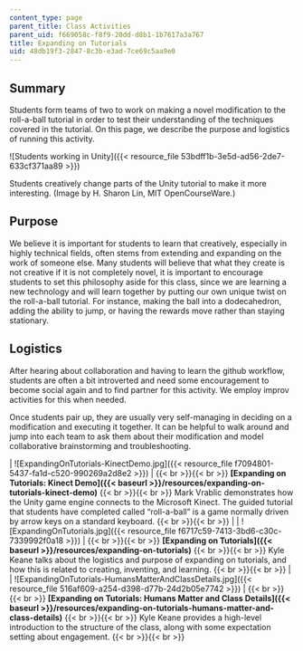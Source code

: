 ```yaml
---
content_type: page
parent_title: Class Activities
parent_uid: f669058c-f8f9-20dd-d8b1-1b7617a3a767
title: Expanding on Tutorials
uid: 48db19f3-2847-8c3b-e3ad-7ce69c5aa9e0
---
```


Summary
-------

Students form teams of two to work on making a novel modification to the roll-a-ball tutorial in order to test their understanding of the techniques covered in the tutorial. On this page, we describe the purpose and logistics of running this activity.

![Students working in Unity]({{< resource_file 53bdff1b-3e5d-ad56-2de7-633cf371aa89 >}})  

Students creatively change parts of the Unity tutorial to make it more interesting. (Image by H. Sharon Lin, MIT OpenCourseWare.)

Purpose
-------

We believe it is important for students to learn that creatively, especially in highly technical fields, often stems from extending and expanding on the work of someone else. Many students will believe that what they create is not creative if it is not completely novel, it is important to encourage students to set this philosophy aside for this class, since we are learning a new technology and will learn together by putting our own unique twist on the roll-a-ball tutorial. For instance, making the ball into a dodecahedron, adding the ability to jump, or having the rewards move rather than staying stationary.

Logistics
---------

After hearing about collaboration and having to learn the github workflow, students are often a bit introverted and need some encouragement to become social again and to find partner for this activity. We employ improv activities for this when needed.

Once students pair up, they are usually very self-managing in deciding on a modification and executing it together. It can be helpful to walk around and jump into each team to ask them about their modification and model collaborative brainstorming and troubleshooting.

| ![ExpandingOnTutorials-KinectDemo.jpg]({{< resource_file f7094801-5437-fa1d-c520-990269a2d8e2 >}}) |  {{< br >}}{{< br >}}  **[Expanding on Tutorials: Kinect Demo]({{< baseurl >}}/resources/expanding-on-tutorials-kinect-demo)** {{< br >}}{{< br >}} Mark Vrablic demonstrates how the Unity game engine connects to the Microsoft Kinect. The guided tutorial that students have completed called “roll-a-ball” is a game normally driven by arrow keys on a standard keyboard.   {{< br >}}{{< br >}}  |
| ![ExpandingOnTutorials.jpg]({{< resource_file f6717c59-7413-3bd6-c30c-7339992f0a18 >}}) |  {{< br >}}{{< br >}} ﻿**[Expanding on Tutorials]({{< baseurl >}}/resources/expanding-on-tutorials)** {{< br >}}{{< br >}} Kyle Keane talks about the logistics and purpose of expanding on tutorials, and how this is related to creating, inventing, and learning.   {{< br >}}{{< br >}}  |
| ![ExpandingOnTutorials-HumansMatterAndClassDetails.jpg]({{< resource_file 516af609-a254-d398-d77b-24d2b05e7742 >}}) |  {{< br >}}{{< br >}} ﻿**[Expanding on Tutorials: Humans Matter and Class Details]({{< baseurl >}}/resources/expanding-on-tutorials-humans-matter-and-class-details)** {{< br >}}{{< br >}} Kyle Keane provides a high-level introduction to the structure of the class, along with some expectation setting about engagement.   {{< br >}}{{< br >}}